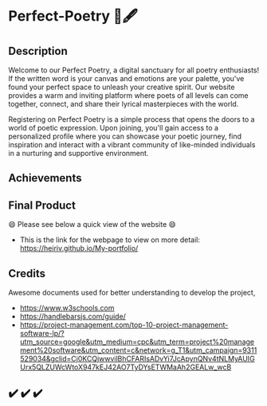 # Perfect-Poetry 📜🖋️

## Description

Welcome to our Perfect Poetry, a digital sanctuary for all poetry enthusiasts! If the written word is your canvas and emotions are your palette, you've found your perfect space to unleash your creative spirit. Our website provides a warm and inviting platform where poets of all levels can come together, connect, and share their lyrical masterpieces with the world.

Registering on Perfect Poetry is a simple process that opens the doors to a world of poetic expression. Upon joining, you'll gain access to a personalized profile where you can showcase your poetic journey, find inspiration and interact with a vibrant community of like-minded individuals in a nurturing and supportive environment.

## Achievements

## Final Product

😄 Please see below a quick view of the website 😄

- This is the link for the webpage to view on more detail: https://heiriv.github.io/My-portfolio/

## Credits

Awesome documents used for better understanding to develop the project,

- https://www.w3schools.com
- https://handlebarsjs.com/guide/
- https://project-management.com/top-10-project-management-software-lp/?utm_source=google&utm_medium=cpc&utm_term=project%20management%20software&utm_content=c&network=g_T1&utm_campaign=9311529034&gclid=Cj0KCQjwwvilBhCFARIsADvYi7JcApynQNv4tNLMyAUIGUrx5QLZUWcWtoX947kEJ42AO7TyDYsETWMaAh2GEALw_wcB

## ✔️ ✔️ ✔️
